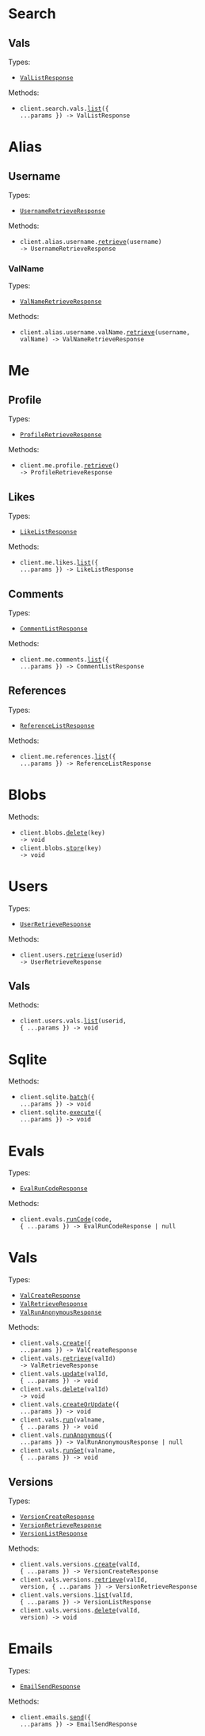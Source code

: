 # Search

## Vals

Types:

- <code><a href="./src/resources/search/vals.ts">ValListResponse</a></code>

Methods:

- <code title="get /v1/search/vals">client.search.vals.<a href="./src/resources/search/vals.ts">list</a>({ ...params }) -> ValListResponse</code>

# Alias

## Username

Types:

- <code><a href="./src/resources/alias/username/username.ts">UsernameRetrieveResponse</a></code>

Methods:

- <code title="get /v1/alias/{username}">client.alias.username.<a href="./src/resources/alias/username/username.ts">retrieve</a>(username) -> UsernameRetrieveResponse</code>

### ValName

Types:

- <code><a href="./src/resources/alias/username/val-name.ts">ValNameRetrieveResponse</a></code>

Methods:

- <code title="get /v1/alias/{username}/{val_name}">client.alias.username.valName.<a href="./src/resources/alias/username/val-name.ts">retrieve</a>(username, valName) -> ValNameRetrieveResponse</code>

# Me

## Profile

Types:

- <code><a href="./src/resources/me/profile.ts">ProfileRetrieveResponse</a></code>

Methods:

- <code title="get /v1/me/">client.me.profile.<a href="./src/resources/me/profile.ts">retrieve</a>() -> ProfileRetrieveResponse</code>

## Likes

Types:

- <code><a href="./src/resources/me/likes.ts">LikeListResponse</a></code>

Methods:

- <code title="get /v1/me/likes">client.me.likes.<a href="./src/resources/me/likes.ts">list</a>({ ...params }) -> LikeListResponse</code>

## Comments

Types:

- <code><a href="./src/resources/me/comments.ts">CommentListResponse</a></code>

Methods:

- <code title="get /v1/me/comments">client.me.comments.<a href="./src/resources/me/comments.ts">list</a>({ ...params }) -> CommentListResponse</code>

## References

Types:

- <code><a href="./src/resources/me/references.ts">ReferenceListResponse</a></code>

Methods:

- <code title="get /v1/me/references">client.me.references.<a href="./src/resources/me/references.ts">list</a>({ ...params }) -> ReferenceListResponse</code>

# Blobs

Methods:

- <code title="delete /v1/blob/{key}">client.blobs.<a href="./src/resources/blobs.ts">delete</a>(key) -> void</code>
- <code title="post /v1/blob/{key}">client.blobs.<a href="./src/resources/blobs.ts">store</a>(key) -> void</code>

# Users

Types:

- <code><a href="./src/resources/users/users.ts">UserRetrieveResponse</a></code>

Methods:

- <code title="get /v1/users/{userid}">client.users.<a href="./src/resources/users/users.ts">retrieve</a>(userid) -> UserRetrieveResponse</code>

## Vals

Methods:

- <code title="get /v1/users/{userid}/vals">client.users.vals.<a href="./src/resources/users/vals.ts">list</a>(userid, { ...params }) -> void</code>

# Sqlite

Methods:

- <code title="post /v1/sqlite/batch">client.sqlite.<a href="./src/resources/sqlite.ts">batch</a>({ ...params }) -> void</code>
- <code title="post /v1/sqlite/execute">client.sqlite.<a href="./src/resources/sqlite.ts">execute</a>({ ...params }) -> void</code>

# Evals

Types:

- <code><a href="./src/resources/evals.ts">EvalRunCodeResponse</a></code>

Methods:

- <code title="get /v1/eval/{code}">client.evals.<a href="./src/resources/evals.ts">runCode</a>(code, { ...params }) -> EvalRunCodeResponse | null</code>

# Vals

Types:

- <code><a href="./src/resources/vals/vals.ts">ValCreateResponse</a></code>
- <code><a href="./src/resources/vals/vals.ts">ValRetrieveResponse</a></code>
- <code><a href="./src/resources/vals/vals.ts">ValRunAnonymousResponse</a></code>

Methods:

- <code title="post /v1/vals/">client.vals.<a href="./src/resources/vals/vals.ts">create</a>({ ...params }) -> ValCreateResponse</code>
- <code title="get /v1/vals/{val_id}">client.vals.<a href="./src/resources/vals/vals.ts">retrieve</a>(valId) -> ValRetrieveResponse</code>
- <code title="put /v1/vals/{val_id}">client.vals.<a href="./src/resources/vals/vals.ts">update</a>(valId, { ...params }) -> void</code>
- <code title="delete /v1/vals/{val_id}">client.vals.<a href="./src/resources/vals/vals.ts">delete</a>(valId) -> void</code>
- <code title="put /v1/vals/">client.vals.<a href="./src/resources/vals/vals.ts">createOrUpdate</a>({ ...params }) -> void</code>
- <code title="post /v1/run/{valname}">client.vals.<a href="./src/resources/vals/vals.ts">run</a>(valname, { ...params }) -> void</code>
- <code title="post /v1/eval/">client.vals.<a href="./src/resources/vals/vals.ts">runAnonymous</a>({ ...params }) -> ValRunAnonymousResponse | null</code>
- <code title="get /v1/run/{valname}">client.vals.<a href="./src/resources/vals/vals.ts">runGet</a>(valname, { ...params }) -> void</code>

## Versions

Types:

- <code><a href="./src/resources/vals/versions.ts">VersionCreateResponse</a></code>
- <code><a href="./src/resources/vals/versions.ts">VersionRetrieveResponse</a></code>
- <code><a href="./src/resources/vals/versions.ts">VersionListResponse</a></code>

Methods:

- <code title="post /v1/vals/{val_id}/versions">client.vals.versions.<a href="./src/resources/vals/versions.ts">create</a>(valId, { ...params }) -> VersionCreateResponse</code>
- <code title="get /v1/vals/{val_id}/versions/{version}">client.vals.versions.<a href="./src/resources/vals/versions.ts">retrieve</a>(valId, version, { ...params }) -> VersionRetrieveResponse</code>
- <code title="get /v1/vals/{val_id}/versions">client.vals.versions.<a href="./src/resources/vals/versions.ts">list</a>(valId, { ...params }) -> VersionListResponse</code>
- <code title="delete /v1/vals/{val_id}/versions/{version}">client.vals.versions.<a href="./src/resources/vals/versions.ts">delete</a>(valId, version) -> void</code>

# Emails

Types:

- <code><a href="./src/resources/emails.ts">EmailSendResponse</a></code>

Methods:

- <code title="post /v1/email">client.emails.<a href="./src/resources/emails.ts">send</a>({ ...params }) -> EmailSendResponse</code>

